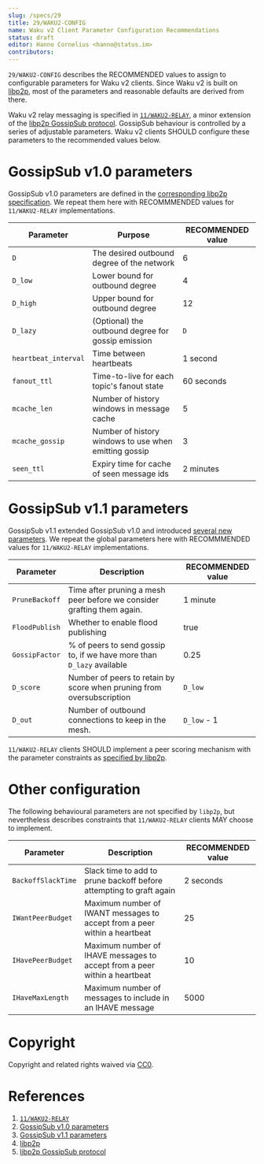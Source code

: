 ```yaml
---
slug: /specs/29
title: 29/WAKU2-CONFIG
name: Waku v2 Client Parameter Configuration Recommendations
status: draft
editor: Hanno Cornelius <hanno@status.im>
contributors:
---
```


`29/WAKU2-CONFIG` describes the RECOMMENDED values to assign to configurable parameters for Waku v2 clients.
Since Waku v2 is built on [libp2p](https://github.com/libp2p/specs),
most of the parameters and reasonable defaults are derived from there.

Waku v2 relay messaging is specified in [`11/WAKU2-RELAY`](/spec/11),
a minor extension of the [libp2p GossipSub protocol](https://github.com/libp2p/specs/blob/master/pubsub/gossipsub/README.md).
GossipSub behaviour is controlled by a series of adjustable parameters.
Waku v2 clients SHOULD configure these parameters to the recommended values below.

# GossipSub v1.0 parameters

GossipSub v1.0 parameters are defined in the [corresponding libp2p specification](https://github.com/libp2p/specs/blob/master/pubsub/gossipsub/gossipsub-v1.0.md#parameters).
We repeat them here with RECOMMMENDED values for `11/WAKU2-RELAY` implementations.

| Parameter            | Purpose                                               | RECOMMENDED value |
|----------------------|-------------------------------------------------------|-------------------|
| `D`                  | The desired outbound degree of the network            | 6                 |
| `D_low`              | Lower bound for outbound degree                       | 4                 |
| `D_high`             | Upper bound for outbound degree                       | 12                |
| `D_lazy`             | (Optional) the outbound degree for gossip emission    | `D`               |
| `heartbeat_interval` | Time between heartbeats                               | 1 second          |
| `fanout_ttl`         | Time-to-live for each topic's fanout state            | 60 seconds        |
| `mcache_len`         | Number of history windows in message cache            | 5                 |
| `mcache_gossip`      | Number of history windows to use when emitting gossip | 3                 |
| `seen_ttl`           | Expiry time for cache of seen message ids             | 2 minutes         |

# GossipSub v1.1 parameters

GossipSub v1.1 extended GossipSub v1.0 and introduced [several new parameters](https://github.com/libp2p/specs/blob/master/pubsub/gossipsub/gossipsub-v1.1.md#overview-of-new-parameters).
We repeat the global parameters here with RECOMMMENDED values for `11/WAKU2-RELAY` implementations.

| Parameter      | Description                                                            | RECOMMENDED value |
|----------------|------------------------------------------------------------------------|-------------------|
| `PruneBackoff` | Time after pruning a mesh peer before we consider grafting them again. | 1 minute          |
| `FloodPublish` | Whether to enable flood publishing                                     | true              |
| `GossipFactor` | % of peers to send gossip to, if we have more than `D_lazy` available  | 0.25              |
| `D_score`      | Number of peers to retain by score when pruning from oversubscription  | `D_low`           |
| `D_out`        | Number of outbound connections to keep in the mesh.                    | `D_low` - 1       |

`11/WAKU2-RELAY` clients SHOULD implement a peer scoring mechanism with the parameter constraints as [specified by libp2p](https://github.com/libp2p/specs/blob/master/pubsub/gossipsub/gossipsub-v1.1.md#overview-of-new-parameters).

# Other configuration

The following behavioural parameters are not specified by `libp2p`,
but nevertheless describes constraints that `11/WAKU2-RELAY` clients MAY choose to implement.

| Parameter          | Description                                                               | RECOMMENDED value |
|--------------------|---------------------------------------------------------------------------|-------------------|
| `BackoffSlackTime` | Slack time to add to prune backoff before attempting to graft again       | 2 seconds         |
| `IWantPeerBudget`  | Maximum number of IWANT messages to accept from a peer within a heartbeat | 25                |
| `IHavePeerBudget`  | Maximum number of IHAVE messages to accept from a peer within a heartbeat | 10                |
| `IHaveMaxLength`   | Maximum number of messages to include in an IHAVE message                 | 5000              |

# Copyright

Copyright and related rights waived via
[CC0](https://creativecommons.org/publicdomain/zero/1.0/).

# References

1. [`11/WAKU2-RELAY`](/spec/11)
1. [GossipSub v1.0 parameters](https://github.com/libp2p/specs/blob/master/pubsub/gossipsub/gossipsub-v1.0.md#parameters)
1. [GossipSub v1.1 parameters](https://github.com/libp2p/specs/blob/master/pubsub/gossipsub/gossipsub-v1.1.md#overview-of-new-parameters)
1. [libp2p](https://github.com/libp2p/specs)
1. [libp2p GossipSub protocol](https://github.com/libp2p/specs/blob/master/pubsub/gossipsub/README.md)